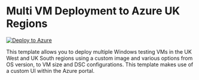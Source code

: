 # Multi VM Deployment to Azure UK Regions

[![Deploy to Azure](https://aka.ms/deploytoazurebutton)](https://portal.azure.com/#create/Microsoft.Template/uri/https%3A%2F%2Fraw.githubusercontent.com%2Fbalticapprenticeships%2FAzure-Templates%2Fmaster%2Fmulti-vm-deploy-ui%2Fazuredeploy-testing.json/createUIDefinitionUri/https%3A%2F%2Fraw.githubusercontent.com%2Fbalticapprenticeships%2FAzure-Templates%2Fmaster%2Fmulti-vm-deploy-ui%2FcreateUiDefinition-testing.json)

This template allows you to deploy multiple Windows testing VMs in the UK West and UK South regions using a custom image and various options from OS version, to VM size and DSC configurations. This template makes use of a custom UI within the Azure portal.